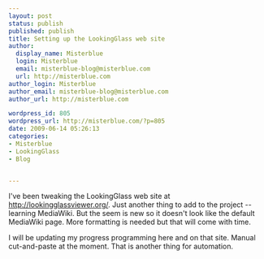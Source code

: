 ```yaml
---
layout: post
status: publish
published: publish
title: Setting up the LookingGlass web site
author:
  display_name: Misterblue
  login: Misterblue
  email: misterblue-blog@misterblue.com
  url: http://misterblue.com
author_login: Misterblue
author_email: misterblue-blog@misterblue.com
author_url: http://misterblue.com

wordpress_id: 805
wordpress_url: http://misterblue.com/?p=805
date: 2009-06-14 05:26:13
categories:
- Misterblue
- LookingGlass
- Blog


---
```

I've been tweaking the LookingGlass web site at <a href="http://lookingglassviewer.org/">http://lookingglassviewer.org/</a>. Just another thing to add to the project -- learning MediaWiki. But the seem is new so it doesn't look like the default MediaWiki page. More formatting is needed but that will come with time.
<p>
I will be updating my progress programming here and on that site. Manual cut-and-paste at the moment. That is another thing for automation.
</p>
